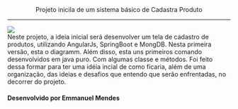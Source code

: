 <div align='center'>Projeto inicila de um sistema básico de Cadastra Produto</div>

---


<img src="/home/emmanuel/Documentos/Java/Projetos/cadastraProduto/diagramaInicial.jpg">



<div>
    <h0>
        Neste projeto, a ideia inicial será desenvolver um tela de cadastro de produtos, utilizando AngularJs, SpringBoot e MongDB. Nesta primeira versão, esta o diagramm. Além disso, esta uns primeiros comando desenvolvidos em java puro. Com algumas classe e métodos. Foi feito dessa formar para ter uma idéia incial de como ficaria, além de uma organização, das ideias e desafios que entendo que serão enfrentadas, no decorrer do projeto.
    </h0>
</div>



#### Desenvolvido por Emmanuel Mendes


